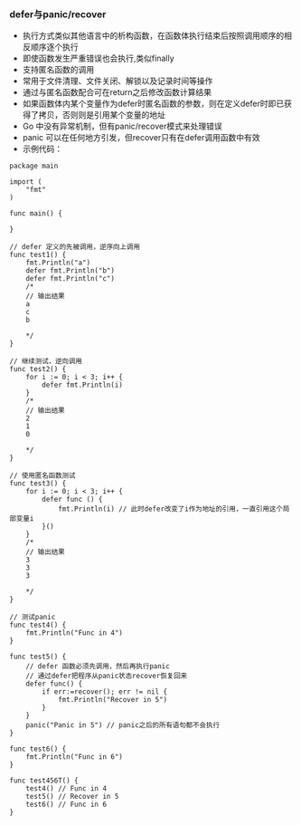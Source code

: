 ### __defer与panic/recover__

- 执行方式类似其他语言中的析构函数，在函数体执行结束后按照调用顺序的相反顺序逐个执行
- 即使函数发生严重错误也会执行,类似finally
- 支持匿名函数的调用
- 常用于文件清理、文件关闭、解锁以及记录时间等操作
- 通过与匿名函数配合可在return之后修改函数计算结果
- 如果函数体内某个变量作为defer时匿名函数的参数，则在定义defer时即已获得了拷贝，否则则是引用某个变量的地址
- Go 中没有异常机制，但有panic/recover模式来处理错误
- panic 可以在任何地方引发，但recover只有在defer调用函数中有效
- 示例代码：
```
package main

import (
	"fmt"
)

func main() {

}

// defer 定义的先被调用，逆序向上调用
func test1() {
	fmt.Println("a")
	defer fmt.Println("b")
	defer fmt.Println("c")
	/*
	// 输出结果
	a
	c
	b

	*/
}

// 继续测试，逆向调用
func test2() {
	for i := 0; i < 3; i++ {
		defer fmt.Println(i)
	}
	/*
	// 输出结果
	2
	1
	0

	*/
}

// 使用匿名函数测试
func test3() {
	for i := 0; i < 3; i++ {
		defer func () {
			fmt.Println(i) // 此时defer改变了i作为地址的引用，一直引用这个局部变量i
		}()
	}
	/*
	// 输出结果
	3
	3
	3

	*/
}

// 测试panic
func test4() {
	fmt.Println("Func in 4")
}

func test5() {
	// defer 函数必须先调用，然后再执行panic
	// 通过defer把程序从panic状态recover恢复回来
	defer func() {
		if err:=recover(); err != nil {
			fmt.Println("Recover in 5")
		}
	}
	panic("Panic in 5") // panic之后的所有语句都不会执行
}

func test6() {
	fmt.Println("Func in 6")
}

func test456T() {
	test4() // Func in 4
	test5() // Recover in 5
	test6() // Func in 6
}

```